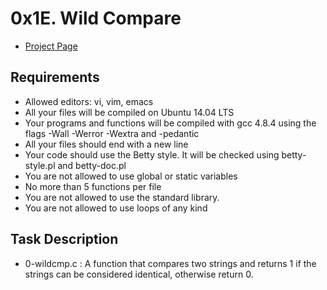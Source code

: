 # 0x1E. Wild Compare
- [Project Page](https://intranet.hbtn.io/projects/502)

## Requirements
- Allowed editors: vi, vim, emacs
- All your files will be compiled on Ubuntu 14.04 LTS
- Your programs and functions will be compiled with gcc 4.8.4 using the flags -Wall -Werror -Wextra and -pedantic
- All your files should end with a new line
- Your code should use the Betty style. It will be checked using betty-style.pl and betty-doc.pl
- You are not allowed to use global or static variables
- No more than 5 functions per file
- You are not allowed to use the standard library.
- You are not allowed to use loops of any kind

## Task Description
- 0-wildcmp.c : A function that compares two strings and returns 1 if the strings can be considered identical, otherwise return 0.
